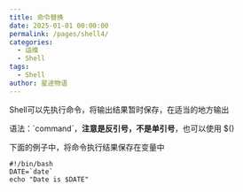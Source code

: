 ```yaml
---
title: 命令替换
date: 2025-01-01 00:00:00
permalink: /pages/shell4/
categories:
  - 运维
  - Shell
tags:
  - Shell
author: 星途物语
---
```

Shell可以先执行命令，将输出结果暂时保存，在适当的地方输出

语法：\`command\`，**注意是反引号，不是单引号**，也可以使用 $()

下面的例子中，将命令执行结果保存在变量中

```shell
#!/bin/bash
DATE=`date`
echo "Date is $DATE"
```